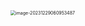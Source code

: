 <img src="/Users/ruichengm/knowledge_repository/fivePenLearning/3.字根/2.竖区/a.assets//image-20231229060953487.png" alt="image-20231229060953487" style="zoom:50%;" />

